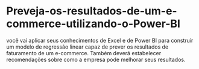 # Preveja-os-resultados-de-um-e-commerce-utilizando-o-Power-BI
você vai aplicar seus conhecimentos de Excel e de Power BI para construir um modelo de regressão linear capaz de prever os resultados de faturamento de um e-commerce. Também deverá estabelecer recomendações sobre como a empresa pode melhorar seus resultados.
